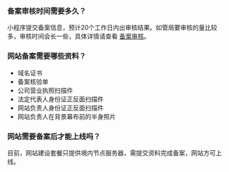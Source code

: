 
### 备案审核时间需要多久？ 
小程序提交备案信息，预计20个工作日内出审核结果。如管局要审核的量比较多，审核时间会长一些，具体详情请查看 [备案审核](https://cloud.tencent.com/document/product/243/19650)。

### 网站备案需要哪些资料？
- 域名证书
- 备案核验单
- 公司营业执照扫描件
- 法定代表人身份证正反面扫描件
- 网站负责人身份证正反面扫描件
- 网站负责人在背景幕布前的半身照片

### 网站需要备案后才能上线吗？
目前，网站建设套餐只提供境内节点服务器，需提交资料完成备案，网站方可上线。
